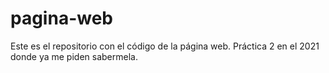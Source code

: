 # pagina-web
Este es el repositorio con el código de la página web.
Práctica 2 en el 2021 donde ya me piden sabermela.
